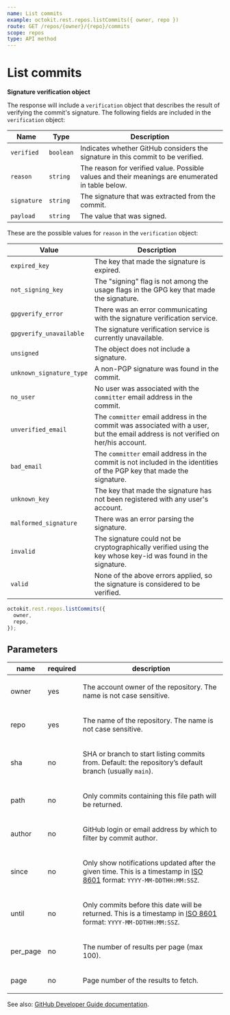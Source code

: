 ```yaml
---
name: List commits
example: octokit.rest.repos.listCommits({ owner, repo })
route: GET /repos/{owner}/{repo}/commits
scope: repos
type: API method
---
```


# List commits

**Signature verification object**

The response will include a `verification` object that describes the result of verifying the commit's signature. The following fields are included in the `verification` object:

| Name        | Type      | Description                                                                                      |
| ----------- | --------- | ------------------------------------------------------------------------------------------------ |
| `verified`  | `boolean` | Indicates whether GitHub considers the signature in this commit to be verified.                  |
| `reason`    | `string`  | The reason for verified value. Possible values and their meanings are enumerated in table below. |
| `signature` | `string`  | The signature that was extracted from the commit.                                                |
| `payload`   | `string`  | The value that was signed.                                                                       |

These are the possible values for `reason` in the `verification` object:

| Value                    | Description                                                                                                                       |
| ------------------------ | --------------------------------------------------------------------------------------------------------------------------------- |
| `expired_key`            | The key that made the signature is expired.                                                                                       |
| `not_signing_key`        | The "signing" flag is not among the usage flags in the GPG key that made the signature.                                           |
| `gpgverify_error`        | There was an error communicating with the signature verification service.                                                         |
| `gpgverify_unavailable`  | The signature verification service is currently unavailable.                                                                      |
| `unsigned`               | The object does not include a signature.                                                                                          |
| `unknown_signature_type` | A non-PGP signature was found in the commit.                                                                                      |
| `no_user`                | No user was associated with the `committer` email address in the commit.                                                          |
| `unverified_email`       | The `committer` email address in the commit was associated with a user, but the email address is not verified on her/his account. |
| `bad_email`              | The `committer` email address in the commit is not included in the identities of the PGP key that made the signature.             |
| `unknown_key`            | The key that made the signature has not been registered with any user's account.                                                  |
| `malformed_signature`    | There was an error parsing the signature.                                                                                         |
| `invalid`                | The signature could not be cryptographically verified using the key whose key-id was found in the signature.                      |
| `valid`                  | None of the above errors applied, so the signature is considered to be verified.                                                  |

```js
octokit.rest.repos.listCommits({
  owner,
  repo,
});
```

## Parameters

<table>
  <thead>
    <tr>
      <th>name</th>
      <th>required</th>
      <th>description</th>
    </tr>
  </thead>
  <tbody>
    <tr><td>owner</td><td>yes</td><td>

The account owner of the repository. The name is not case sensitive.

</td></tr>
<tr><td>repo</td><td>yes</td><td>

The name of the repository. The name is not case sensitive.

</td></tr>
<tr><td>sha</td><td>no</td><td>

SHA or branch to start listing commits from. Default: the repository’s default branch (usually `main`).

</td></tr>
<tr><td>path</td><td>no</td><td>

Only commits containing this file path will be returned.

</td></tr>
<tr><td>author</td><td>no</td><td>

GitHub login or email address by which to filter by commit author.

</td></tr>
<tr><td>since</td><td>no</td><td>

Only show notifications updated after the given time. This is a timestamp in [ISO 8601](https://en.wikipedia.org/wiki/ISO_8601) format: `YYYY-MM-DDTHH:MM:SSZ`.

</td></tr>
<tr><td>until</td><td>no</td><td>

Only commits before this date will be returned. This is a timestamp in [ISO 8601](https://en.wikipedia.org/wiki/ISO_8601) format: `YYYY-MM-DDTHH:MM:SSZ`.

</td></tr>
<tr><td>per_page</td><td>no</td><td>

The number of results per page (max 100).

</td></tr>
<tr><td>page</td><td>no</td><td>

Page number of the results to fetch.

</td></tr>
  </tbody>
</table>

See also: [GitHub Developer Guide documentation](https://docs.github.com/rest/commits/commits#list-commits).
